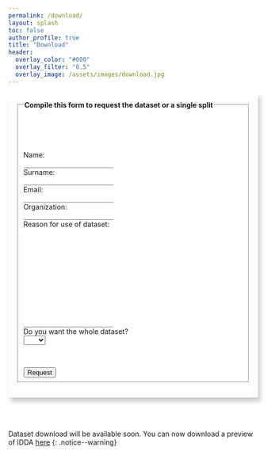 ```yaml
---
permalink: /download/
layout: splash
toc: false
author_profile: true
title: "Download"
header:
  overlay_color: "#000"
  overlay_filter: "0.5"
  overlay_image: /assets/images/download.jpg
---
```


<script>
function myFunction() {
  var x = document.getElementById("mySelect").value;
  if (x == "yes"){
    document.getElementById("ifYes").style.display = "none";
  }else{
  document.getElementById("ifYes").style.display = "block";
  }
}
</script>

<div style="width:auto; margin: auto; padding: 16px; box-shadow: 5px 8px 8px #CCCCCC;">
<form action="mailto:someone@example.com" method="post" enctype="text/plain" style="background: none;">
  <fieldset>
    <legend><b>Compile this form to request the dataset or a single split</b></legend>
    <p><br><br><br></p>
    <label for="fname">Name:</label><br>
    <input type="text" id="fname" style="word-wrap: break-word; border: none; border-bottom: 0.01em solid gray;" required><br>
    <label for="lname">Surname:</label><br>
    <input type="text" id="lname" style="word-wrap: break-word; border: none; border-bottom: 0.01em solid gray;" required><br>
    <label for="email">Email:</label><br>
    <input type="email" id="email" style="word-wrap: break-word; border: none; border-bottom: 0.01em solid gray;" required><br>
    <label for="company">Organization:</label><br>
    <input type="text" id="company" style="word-wrap: break-word; border: none; border-bottom: 0.01em solid gray;"><br>
    <label for="reason">Reason for use of dataset:</label><br>
    <input type="text" id="reason" style="word-wrap: break-word; border: none; border-bottom: 0.01em solid gray; height: 200px;" required><br>
    Do you want the whole dataset?<br>
    <select id="mySelect" onchange="myFunction();" required>
        <option value=""></option>
        <option value="yes">Yes</option>
        <option value="no">No</option>
    </select>
    <p id="demo"></p>
    <div id="ifYes" style="display: none;">
        <p>Create your own scenario</p>
        <div style="width:100%; height:100%;">
            <label for="towns">Town:</label>
            <select name="towns" required>
                <option value=""></option>
                <option value="town01">Town 01</option>
                <option value="town02">Town 02</option>
                <option value="town03">Town 03</option>
                <option value="town04">Town 04</option>
                <option value="town05">Town 05</option>
                <option value="town06">Town 06</option>
                <option value="town07">Town 07</option>
            </select>
            <br>
            <label for="weather">Weather and illumination condition:</label>
            <select name="weather" required>
                <option value=""></option>
                <option value="weather1">Clear Noon</option>
                <option value="weather2">Clear Sunset</option>
                <option value="weather3">Hard Rain Noon</option>
            </select>
            <br>
            <label for="viewpoint">Vehicle Viewpoint:</label>
            <select name="viewpoint" required>
                <option value=""></option>
                <option value="audi">Audi TT</option>
                <option value="mustang">Ford Mustang</option>
                <option value="jeep">Jeep Wrangler Rubicon</option>
                <option value="volkswagen">Volkswagen T2</option>
                <option value="bus">Bus</option>
            </select>
            <br>
        </div>
    </div>
    <p><br></p>
    <input type="submit" value="Request" class="btn--disabled"/>
  </fieldset>
</form>
</div>
<br>
<br>
<br>

Dataset download will be available soon. You can now download a preview of IDDA [here](www.prova.com)
{: .notice--warning}